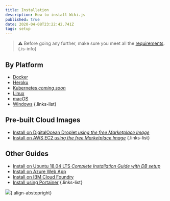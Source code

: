 ```yaml
---
title: Installation
description: How to install Wiki.js
published: true
date: 2020-04-08T23:22:42.741Z
tags: setup
---
```


> :warning: Before going any further, make sure you meet all the [requirements](/install/requirements).
{.is-info}

## By Platform
- [Docker](/install/docker)
- [Heroku](/install/heroku)
- [Kubernetes *coming soon*](/install/kubernetes)
- [Linux](/install/linux)
- [macOS](/install/macos)
- [Windows](/install/windows)
{.links-list}

## Pre-built Cloud Images
- [Install on DigitalOcean Droplet *using the free Marketplace Image*](/install/digitalocean)
- [Install on AWS EC2 *using the free Marketplace Image*](/install/aws)
{.links-list}

## Other Guides
- [Install on Ubuntu 18.04 LTS *Complete Installation Guide with DB setup*](/install/ubuntu)
- [Install on Azure Web App](/install/azurewebapp)
- [Install on IBM Cloud Foundry](https://github.com/Requarks/wiki-ibm-cloud-foundry)
- [Install using Portainer](/install/portainer)
{.links-list}

![](https://a.icons8.com/ajlQdsfa/FZhYWV/svg.svg){.align-abstopright}